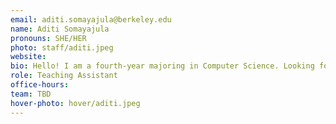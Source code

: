 ```yaml
---
email: aditi.somayajula@berkeley.edu
name: Aditi Somayajula
pronouns: SHE/HER
photo: staff/aditi.jpeg
website: 
bio: Hello! I am a fourth-year majoring in Computer Science. Looking forward to this semester!
role: Teaching Assistant
office-hours: 
team: TBD
hover-photo: hover/aditi.jpeg
---
```

